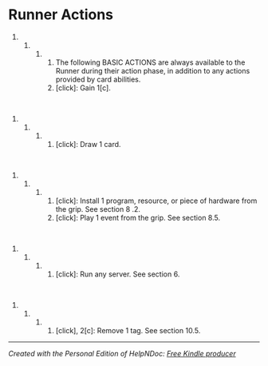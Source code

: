 # Runner Actions

1. &nbsp;
   1. &nbsp;
      1. &nbsp;
         1. The following BASIC ACTIONS are always available to the Runner during their action phase, in addition to any actions provided by card abilities.
         1. \[click\]: Gain 1\[c\].

&nbsp;

1. &nbsp;
   1. &nbsp;
      1. &nbsp;
         1. \[click\]: Draw 1 card.

&nbsp;

1. &nbsp;
   1. &nbsp;
      1. &nbsp;
         1. \[click\]: Install 1 program, resource, or piece of hardware from the grip. See section 8 .2.
         1. \[click\]: Play 1 event from the grip. See section 8.5.

&nbsp;

1. &nbsp;
   1. &nbsp;
      1. &nbsp;
         1. \[click\]: Run any server. See section 6.

&nbsp;

1. &nbsp;
   1. &nbsp;
      1. &nbsp;
         1. \[click\], 2\[c\]: Remove 1 tag. See section 10.5.


***
_Created with the Personal Edition of HelpNDoc: [Free Kindle producer](<https://www.helpndoc.com/feature-tour/create-ebooks-for-amazon-kindle>)_
